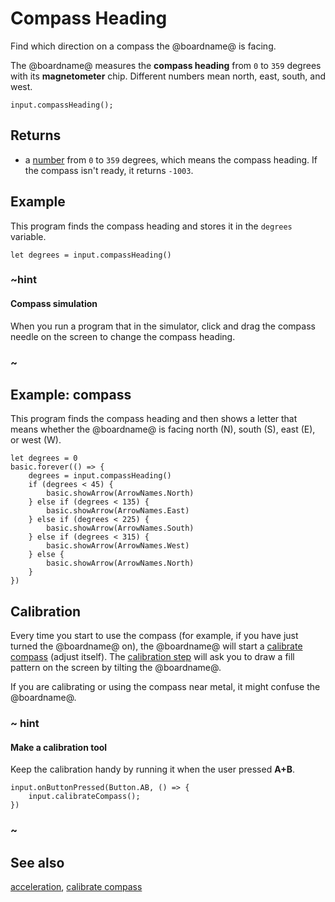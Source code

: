 # Compass Heading

Find which direction on a compass the @boardname@ is facing.

The @boardname@ measures the **compass heading** from `0` to `359`
degrees with its **magnetometer** chip. Different numbers mean north,
east, south, and west.

```sig
input.compassHeading();
```

## Returns

* a [number](/types/number) from `0` to `359` degrees, which means the compass heading. If the compass isn't ready, it returns `-1003`.

## Example

This program finds the compass heading and stores it in the
`degrees` variable.

```blocks
let degrees = input.compassHeading()
```

### ~hint 

#### Compass simulation

When you run a program that in the simulator, click and drag
the compass needle on the screen to change the compass heading.

### ~

## Example: compass

This program finds the compass heading and then shows a letter
that means whether the @boardname@ is facing north (N), south (S),
east (E), or west (W).

```blocks
let degrees = 0
basic.forever(() => {
    degrees = input.compassHeading()
    if (degrees < 45) {
        basic.showArrow(ArrowNames.North)
    } else if (degrees < 135) {
        basic.showArrow(ArrowNames.East)
    } else if (degrees < 225) {
        basic.showArrow(ArrowNames.South)
    } else if (degrees < 315) {
        basic.showArrow(ArrowNames.West)
    } else {
        basic.showArrow(ArrowNames.North)
    }
})
```

## Calibration

Every time you start to use the compass (for example, if you have just turned the @boardname@ on),
the @boardname@ will start a [calibrate compass](/reference/input/calibrate-compass)
(adjust itself).
The [calibration step](https://support.microbit.org/support/solutions/articles/19000008874-calibrating-the-micro-bit-compass)
will ask you to draw a fill pattern on the screen by tilting the @boardname@.

If you are calibrating or using the compass near metal, it might
confuse the @boardname@.

### ~ hint

#### Make a calibration tool

Keep the calibration handy by running it when the user pressed **A+B**.

```block
input.onButtonPressed(Button.AB, () => {
    input.calibrateCompass();
})
```

### ~

## See also

[acceleration](/reference/input/acceleration), [calibrate compass](/reference/input/calibrate-compass)
